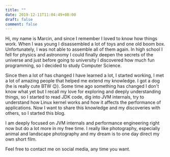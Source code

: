 ```yaml
---
title: ""
date: 2019-12-11T11:04:49+08:00
draft: false
comment: false
---
```


Hi, my name is Marcin, and since I remember I loved to know how things work. When I was young I
disassembled a lot of toys and one old boom box. Unfortunately, I was not able to assemble all
of them again. In high school I fell for physics and astronomy I could finally deepen the secrets of
the universe and just before going to university I discovered how much fun programming, so I decided to
study Computer Science.

Since then a lot of has changed I have learned a lot, I started working, I met a lot of amazing people
that helped me extend my knowledge. I got a dog (he is really cute BTW 😉). Some time ago something has changed I don't
know what yet but I recall my love for exploring and deeply understanding things, so I started to read JDK code, dig into
JVM internals, try to understand how Linux kernel works and how it affects the performance of applications. Now I want to
share this knowledge and my discoveries with others, so I started this blog.

I am deeply focused on JVM internals and performance engineering right now but do a lot more in my free time. I really
like photography, especially animal and landscape photography and my dream is to one day direct my own short film.

Feel free to contact me on social media, any time you want.
